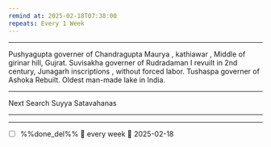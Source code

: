 ```yaml
---
remind at: 2025-02-18T07:38:00
repeats: Every 1 Week
---
```

---
Pushyagupta governer of Chandragupta Maurya , kathiawar , Middle of girinar hill, Gujrat.
Suvisakha governer of Rudradaman I revuilt in 2nd century, Junagarh inscriptions , without forced labor.
Tushaspa governer of Ashoka Rebuilt.
Oldest man-made lake in India.


---
Next Search
Suyya
Satavahanas

---
---
- [ ] %%done_del%% 🔁 every week 📅 2025-02-18